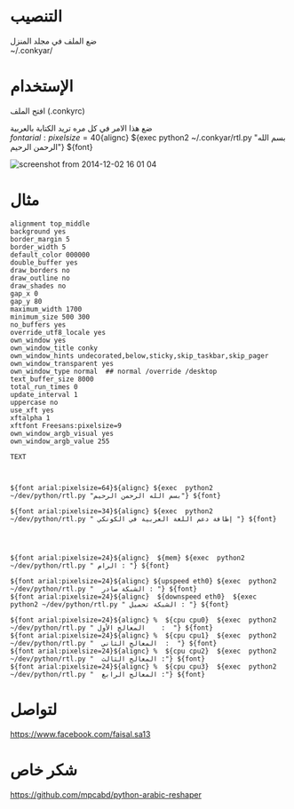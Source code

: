 التنصيب
====================
ضع الملف في مجلد المنزل<br>
~/.conkyar/<br>

الإستخدام
====================
افتح الملف (.conkyrc)<br>

ضع هذا الامر في كل مره تريد الكتابة بالعربية<br>
${font arial:pixelsize=40}${alignc} ${exec  python2 ~/.conkyar/rtl.py "بسم الله الرحمن الرحيم"} ${font}<br>

![screenshot from 2014-12-02 16 01 04](https://cloud.githubusercontent.com/assets/7253063/5263727/8737b810-7a45-11e4-832e-eaa41a98ed87.png)


مثال
=====================
```
alignment top_middle
background yes
border_margin 5
border_width 5
default_color 000000
double_buffer yes
draw_borders no
draw_outline no
draw_shades no
gap_x 0
gap_y 80
maximum_width 1700
minimum_size 500 300
no_buffers yes
override_utf8_locale yes
own_window yes
own_window_title conky
own_window_hints undecorated,below,sticky,skip_taskbar,skip_pager
own_window_transparent yes
own_window_type normal 	## normal /override /desktop
text_buffer_size 8000
total_run_times 0
update_interval 1
uppercase no
use_xft yes
xftalpha 1
xftfont Freesans:pixelsize=9
own_window_argb_visual yes
own_window_argb_value 255

TEXT



${font arial:pixelsize=64}${alignc} ${exec  python2 ~/dev/python/rtl.py "بسم الله الرحمن الرحيم"} ${font}

${font arial:pixelsize=34}${alignc} ${exec  python2 ~/dev/python/rtl.py " إظافة دعم اللغة العربية في الكونكي "} ${font}




${font arial:pixelsize=24}${alignc}  ${mem} ${exec  python2 ~/dev/python/rtl.py " الرام : "} ${font}

${font arial:pixelsize=24}${alignc} ${upspeed eth0} ${exec  python2 ~/dev/python/rtl.py "  الشبكة صادر : "} ${font}
${font arial:pixelsize=24}${alignc}  ${downspeed eth0}  ${exec  python2 ~/dev/python/rtl.py " الشبكة تحميل : "} ${font}

${font arial:pixelsize=24}${alignc} %  ${cpu cpu0}  ${exec  python2 ~/dev/python/rtl.py " المعالج الأول    :  "} ${font}
${font arial:pixelsize=24}${alignc} %  ${cpu cpu1}  ${exec  python2 ~/dev/python/rtl.py "  المعالج الثاني  :  "} ${font}
${font arial:pixelsize=24}${alignc} %  ${cpu cpu2}  ${exec  python2 ~/dev/python/rtl.py "  المعالج الثالث :"} ${font}
${font arial:pixelsize=24}${alignc} %  ${cpu cpu3}  ${exec  python2 ~/dev/python/rtl.py "  المعالج الرابع :"} ${font}
```

لتواصل 
====================
https://www.facebook.com/faisal.sa13 <br>

شكر خاص 
====================
https://github.com/mpcabd/python-arabic-reshaper <br>
